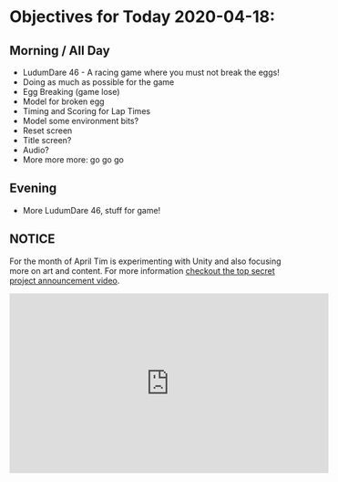 # Objectives for Today 2020-04-18:

## Morning / All Day

- LudumDare 46 - A racing game where you must not break the eggs!
- Doing as much as possible for the game
- Egg Breaking (game lose)
- Model for broken egg
- Timing and Scoring for Lap Times
- Model some environment bits?
- Reset screen
- Title screen?
- Audio?
- More more more: go go go

## Evening

- More LudumDare 46, stuff for game!

## NOTICE

For the month of April Tim is experimenting with Unity and also focusing more on art and content. For more information [checkout the top secret project announcement video](https://www.youtube.com/embed/OxdgkWX8rZ0).

<iframe width="560" height="315" src="https://www.youtube.com/embed/OxdgkWX8rZ0" frameborder="0" allow="accelerometer; autoplay; encrypted-media; gyroscope; picture-in-picture" allowfullscreen></iframe>
